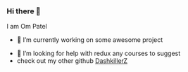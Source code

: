 ### Hi there 👋
I am Om Patel

- 🔭 I’m currently working on some awesome project
<!-- - 🌱 I’m currently learning three js -->
<!-- - 👯 I’m looking to collaborate on -->
- 🤔 I’m looking for help with redux any courses to suggest
- check out my other github [DashkillerZ](https://github.com/DashkillerZ)
<!--- 💬 Ask me about ...
- 📫 How to reach me: ...
- 😄 Pronouns: ...
- ⚡ Fun fact: ...-->
